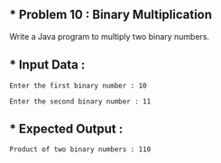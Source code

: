 ## * Problem 10 : Binary Multiplication

Write a Java program to multiply two binary numbers.

## * Input Data :
    
    Enter the first binary number : 10
    
    Enter the second binary number : 11

## * Expected Output :

    Product of two binary numbers : 110 